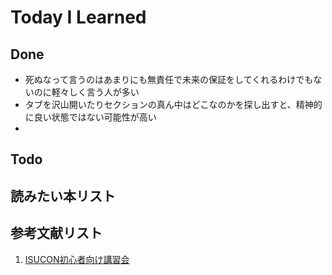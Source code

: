 # Today I Learned

## Done
- 死ぬなって言うのはあまりにも無責任で未来の保証をしてくれるわけでもないのに軽々しく言う人が多い
- タブを沢山開いたりセクションの真ん中はどこなのかを探し出すと、精神的に良い状態ではない可能性が高い
- 

## Todo

## 読みたい本リスト

## 参考文献リスト
1. [ISUCON初心者向け講習会](https://isucon-workshop.trap.show/)